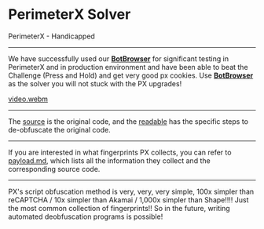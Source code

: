 # PerimeterX Solver
PerimeterX - Handicapped

----------

We have successfully used our **[BotBrowser](https://github.com/MiddleSchoolStudent/BotBrowser)** for significant testing in PerimeterX and in production environment and have been able to beat the Challenge (Press and Hold) and get very good px cookies. Use **[BotBrowser](https://github.com/MiddleSchoolStudent/BotBrowser)** as the solver you will not stuck with the PX upgrades!

[video.webm](https://github.com/user-attachments/assets/c964998b-6c28-4c1a-b0cc-164c7b445a6b)


---------

The [source](source) is the original code, and the [readable](readable) has the specific steps to de-obfuscate the original code.

---------

If you are interested in what fingerprints PX collects, you can refer to [payload.md](payload.md), which lists all the information they collect and the corresponding source code.

---------

PX's script obfuscation method is very, very, very simple, 100x simpler than reCAPTCHA / 10x simpler than Akamai / 1,000x simpler than Shape!!!! Just the most common collection of fingerprints!! So in the future, writing automated deobfuscation programs is possible!
